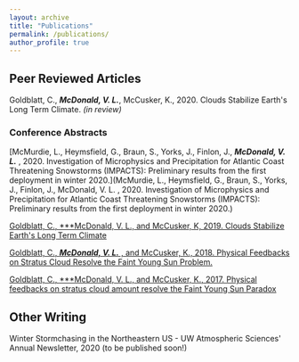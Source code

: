 ```yaml
---
layout: archive
title: "Publications"
permalink: /publications/
author_profile: true
---
```


Peer Reviewed Articles
--------------

Goldblatt, C., ***McDonald, V. L.***, McCusker, K., 2020. Clouds Stabilize Earth's Long Term Climate. *(in review)*

### Conference Abstracts

[McMurdie, L., Heymsfield, G., Braun, S., Yorks, J., Finlon, J., ***McDonald, V. L.*** , 2020. Investigation of Microphysics and Precipitation for Atlantic Coast Threatening Snowstorms (IMPACTS): Preliminary results from the first deployment in winter 2020.](McMurdie, L., Heymsfield, G., Braun, S., Yorks, J., Finlon, J., McDonald, V. L. , 2020. Investigation of Microphysics and Precipitation for Atlantic Coast Threatening Snowstorms (IMPACTS): Preliminary results from the first deployment in winter 2020.)


[Goldblatt, C., ***McDonald, V. L., and McCusker, K, 2019. Clouds Stabilize Earth's Long Term Climate](https://ui.adsabs.harvard.edu/abs/2019AGUFM.A11L2768G/abstract)  


[Goldblatt, C., ***McDonald, V. L.*** , and McCusker, K., 2018. Physical Feedbacks on Stratus Cloud Resolve the Faint Young Sun Problem.](https://www.hou.usra.edu/meetings/climatology2018/pdf/2013.pdf)  


[Goldblatt, C., ***McDonald, V. L., and McCusker, K., 2017. Physical feedbacks on stratus cloud amount resolve the Faint Young Sun Paradox](https://ui.adsabs.harvard.edu/abs/2017AGUFMPP43E..08G/abstract)




<!--{% if author.googlescholar %}
  You can also find my articles on <u><a href="{{author.googlescholar}}">my Google Scholar profile</a>.</u>
{% endif %}

{% include base_path %}

{% for post in site.publications reversed %}
  {% include archive-single.html %}
{% endfor %}-->

Other Writing
-------------

Winter Stormchasing in the Northeastern US - UW Atmospheric Sciences' Annual Newsletter, 2020 (to be published soon!)